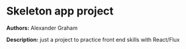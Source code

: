 # Skeleton app project

**Authors:** Alexander Graham

**Description:** just a project to practice front end skills with React/Flux

